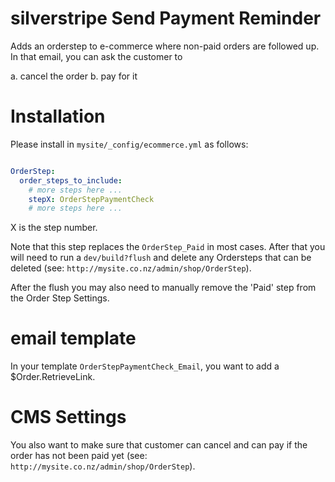# silverstripe Send Payment Reminder
Adds an orderstep to e-commerce where non-paid orders are followed up.  In that email, you can ask the customer to

a. cancel the order
b. pay for it

# Installation

Please install in `mysite/_config/ecommerce.yml` as follows:

```yml

OrderStep:
  order_steps_to_include:
    # more steps here ...
    stepX: OrderStepPaymentCheck
    # more steps here ...

```
X is the step number.

Note that this step replaces the `OrderStep_Paid` in most cases.  After that you will need to run a `dev/build?flush` and delete any Ordersteps that can be deleted (see: `http://mysite.co.nz/admin/shop/OrderStep`).

After the flush you may also need to manually remove the 'Paid' step from the Order Step Settings.

# email template

In your template `OrderStepPaymentCheck_Email`, you want to add a $Order.RetrieveLink.  

# CMS Settings

You also want to make sure that customer can cancel and can pay if the order has not been paid yet (see: `http://mysite.co.nz/admin/shop/OrderStep`).
